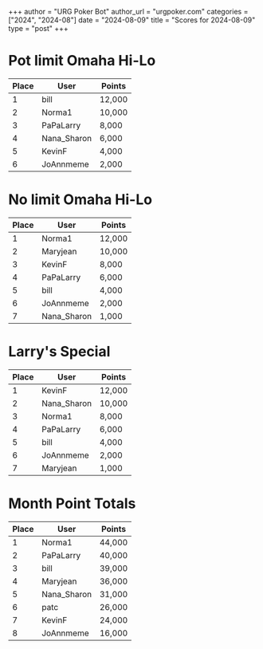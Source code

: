 +++
author = "URG Poker Bot"
author_url = "urgpoker.com"
categories = ["2024", "2024-08"]
date = "2024-08-09"
title = "Scores for 2024-08-09"
type = "post"
+++
# Pot limit Omaha Hi-Lo

| Place | User | Points |
|-------|------|--------|
| 1 | bill | 12,000 |
| 2 | Norma1 | 10,000 |
| 3 | PaPaLarry | 8,000 |
| 4 | Nana_Sharon | 6,000 |
| 5 | KevinF | 4,000 |
| 6 | JoAnnmeme | 2,000 |

# No limit Omaha Hi-Lo

| Place | User | Points |
|-------|------|--------|
| 1 | Norma1 | 12,000 |
| 2 | Maryjean | 10,000 |
| 3 | KevinF | 8,000 |
| 4 | PaPaLarry | 6,000 |
| 5 | bill | 4,000 |
| 6 | JoAnnmeme | 2,000 |
| 7 | Nana_Sharon | 1,000 |

# Larry's Special

| Place | User | Points |
|-------|------|--------|
| 1 | KevinF | 12,000 |
| 2 | Nana_Sharon | 10,000 |
| 3 | Norma1 | 8,000 |
| 4 | PaPaLarry | 6,000 |
| 5 | bill | 4,000 |
| 6 | JoAnnmeme | 2,000 |
| 7 | Maryjean | 1,000 |

# Month Point Totals

| Place | User | Points |
|-------|------|--------|
| 1 | Norma1 | 44,000 |
| 2 | PaPaLarry | 40,000 |
| 3 | bill | 39,000 |
| 4 | Maryjean | 36,000 |
| 5 | Nana_Sharon | 31,000 |
| 6 | patc | 26,000 |
| 7 | KevinF | 24,000 |
| 8 | JoAnnmeme | 16,000 |
